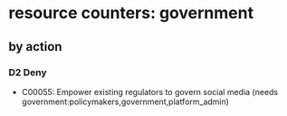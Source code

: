 # resource counters: government

## by action


### D2 Deny
* C00055: Empower existing regulators to govern social media (needs government:policymakers,government,platform_admin)
